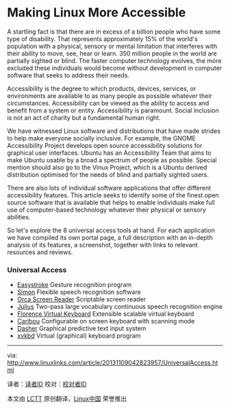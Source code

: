 Making Linux More Accessible
================================================================================
A startling fact is that there are in excess of a billion people who have some type of disability. That represents approximately 15% of the world's population with a physical, sensory or mental limitation that interferes with their ability to move, see, hear or learn. 350 million people in the world are partially sighted or blind. The faster computer technology evolves, the more excluded these individuals would become without development in computer software that seeks to address their needs.

Accessibility is the degree to which products, devices, services, or environments are available to as many people as possible whatever their circumstances. Accessibility can be viewed as the ability to access and benefit from a system or entity. Accessibility is paramount. Social inclusion is not an act of charity but a fundamental human right.

We have witnessed Linux software and distributions that have made strides to help make everyone socially inclusive. For example, the GNOME Accessibility Project develops open source accessibility solutions for graphical user interfaces. Ubuntu has an Accessibility Team that aims to make Ubuntu usable by a broad a spectrum of people as possible. Special mention should also go to the Vinux Project, which is a Ubuntu derived distribution optimised for the needs of blind and partially sighted users.

There are also lots of individual software applications that offer different accessibility features. This article seeks to identify some of the finest open source software that is available that helps to enable individuals make full use of computer-based technology whatever their physical or sensory abilities.

So let's explore the 8 universal access tools at hand. For each application we have compiled its own portal page, a full description with an in-depth analysis of its features, a screenshot, together with links to relevant resources and reviews. 

### Universal Access ###

- [Easystroke][1] Gesture recognition program
- [Simon][2] 	Flexible speech recognition software
- [Orca Screen Reader][3] 	Scriptable screen reader
- [Julius][4] 	Two-pass large vocabulary continuous speech recognition engine
- [Florence Virtual Keyboard][5] 	Extensible scalable virtual keyboard
- [Caribou][6] 	Configurable on screen keyboard with scanning mode
- [Dasher][7] 	Graphical predictive text input system
- [xvkbd][8] 	Virtual (graphical) keyboard program

--------------------------------------------------------------------------------

via: http://www.linuxlinks.com/article/20131109042823957/UniversalAccess.html

译者：[译者ID](https://github.com/译者ID) 校对：[校对者ID](https://github.com/校对者ID)

本文由 [LCTT](https://github.com/LCTT/TranslateProject) 原创翻译，[Linux中国](http://linux.cn/) 荣誉推出

[1]:http://sourceforge.net/apps/trac/easystroke/
[2]:http://simon-listens.org/
[3]:https://wiki.gnome.org/Orca
[4]:http://julius.sourceforge.jp/
[5]:http://florence.sourceforge.net/english.html
[6]:https://wiki.gnome.org/Caribou
[7]:http://www.inference.phy.cam.ac.uk/dasher/
[8]:http://homepage3.nifty.com/tsato/xvkbd/